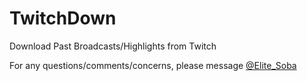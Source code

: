 # TwitchDown
Download Past Broadcasts/Highlights from Twitch

For any questions/comments/concerns, please message [@Elite_Soba](http://twitter.com/Elite_Soba)
